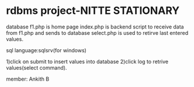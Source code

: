 # rdbms project-NITTE STATIONARY
database
f1.php is home page
index.php is backend script to receive data from f1.php and sends to database
select.php is used to retirve last entered values.

sql language:sqlsrv(for windows)

1)click on submit to insert values into database
2)click log to retrive values(select command).


member:
Ankith B

